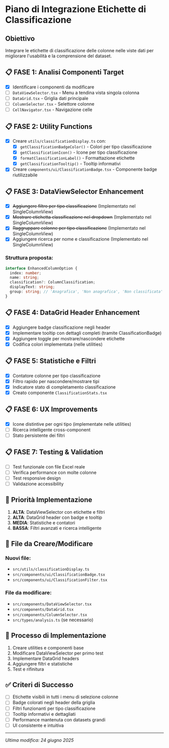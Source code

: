 # Piano di Integrazione Etichette di Classificazione

## Obiettivo
Integrare le etichette di classificazione delle colonne nelle viste dati per migliorare l'usabilità e la comprensione del dataset.

## 📋 FASE 1: Analisi Componenti Target
- [x] Identificare i componenti da modificare
- [ ] `DataViewSelector.tsx` - Menu a tendina vista singola colonna
- [ ] `DataGrid.tsx` - Griglia dati principale
- [ ] `ColumnSelector.tsx` - Selettore colonne
- [ ] `CellNavigator.tsx` - Navigazione celle

## 📋 FASE 2: Utility Functions
- [x] Creare `utils/classificationDisplay.ts` con:
  - [x] `getClassificationBadgeColor()` - Colori per tipo classificazione
  - [x] `getClassificationIcon()` - Icone per tipo classificazione
  - [x] `formatClassificationLabel()` - Formattazione etichette
  - [x] `getClassificationTooltip()` - Tooltip informativi
- [x] Creare `components/ui/ClassificationBadge.tsx` - Componente badge riutilizzabile

## 📋 FASE 3: DataViewSelector Enhancement
- [x] ~~Aggiungere filtro per tipo classificazione~~ (Implementato nel SingleColumnView)
- [x] ~~Mostrare etichetta classificazione nel dropdown~~ (Implementato nel SingleColumnView)
- [x] ~~Raggruppare colonne per tipo classificazione~~ (Implementato nel SingleColumnView)
- [x] Aggiungere ricerca per nome e classificazione (Implementato nel SingleColumnView)

### Struttura proposta:
```typescript
interface EnhancedColumnOption {
  index: number;
  name: string;
  classification?: ColumnClassification;
  displayText: string;
  group: string; // 'Anagrafica', 'Non anagrafica', 'Non classificata'
}
```

## 📋 FASE 4: DataGrid Header Enhancement
- [x] Aggiungere badge classificazione negli header
- [x] Implementare tooltip con dettagli completi (tramite ClassificationBadge)
- [x] Aggiungere toggle per mostrare/nascondere etichette
- [x] Codifica colori implementata (nelle utilities)

## 📋 FASE 5: Statistiche e Filtri
- [x] Contatore colonne per tipo classificazione
- [x] Filtro rapido per nascondere/mostrare tipi
- [x] Indicatore stato di completamento classificazione
- [x] Creato componente `ClassificationStats.tsx`

## 📋 FASE 6: UX Improvements
- [x] Icone distintive per ogni tipo (implementate nelle utilities)
- [ ] Ricerca intelligente cross-component
- [ ] Stato persistente dei filtri

## 📋 FASE 7: Testing & Validation
- [ ] Test funzionale con file Excel reale
- [ ] Verifica performance con molte colonne
- [ ] Test responsive design
- [ ] Validazione accessibility

## 🎯 Priorità Implementazione
1. **ALTA**: DataViewSelector con etichette e filtri
2. **ALTA**: DataGrid header con badge e tooltip
3. **MEDIA**: Statistiche e contatori
4. **BASSA**: Filtri avanzati e ricerca intelligente

## 📂 File da Creare/Modificare
### Nuovi file:
- `src/utils/classificationDisplay.ts`
- `src/components/ui/ClassificationBadge.tsx`
- `src/components/ui/ClassificationFilter.tsx`

### File da modificare:
- `src/components/DataViewSelector.tsx`
- `src/components/DataGrid.tsx`
- `src/components/ColumnSelector.tsx`
- `src/types/analysis.ts` (se necessario)

## 🔄 Processo di Implementazione
1. Creare utilities e componenti base
2. Modificare DataViewSelector per primo test
3. Implementare DataGrid headers
4. Aggiungere filtri e statistiche
5. Test e rifinitura

## ✅ Criteri di Successo
- [ ] Etichette visibili in tutti i menu di selezione colonne
- [ ] Badge colorati negli header della griglia
- [ ] Filtri funzionanti per tipo classificazione
- [ ] Tooltip informativi e dettagliati
- [ ] Performance mantenuta con datasets grandi
- [ ] UI consistente e intuitiva

---
*Ultima modifica: 24 giugno 2025*
